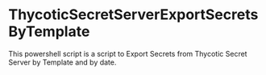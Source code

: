 # ThycoticSecretServerExportSecretsByTemplate
This powershell script is a script to Export Secrets from Thycotic Secret Server by Template and by date.
